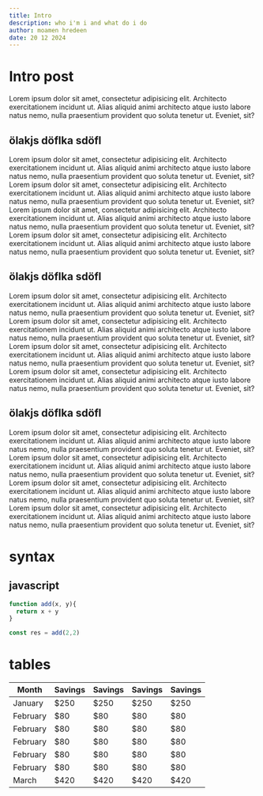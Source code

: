 ```yaml
---
title: Intro
description: who i'm i and what do i do
author: moamen hredeen
date: 20 12 2024
---
```


# Intro post

Lorem ipsum dolor sit amet, consectetur adipisicing elit. Architecto exercitationem incidunt ut. Alias aliquid animi architecto atque iusto labore natus nemo, nulla praesentium provident quo soluta tenetur ut. Eveniet, sit?

## ölakjs döflka sdöfl

Lorem ipsum dolor sit amet, consectetur adipisicing elit. Architecto exercitationem incidunt ut. Alias aliquid animi architecto atque iusto labore natus nemo, nulla praesentium provident quo soluta tenetur ut. Eveniet, sit?
Lorem ipsum dolor sit amet, consectetur adipisicing elit. Architecto exercitationem incidunt ut. Alias aliquid animi architecto atque iusto labore natus nemo, nulla praesentium provident quo soluta tenetur ut. Eveniet, sit?
Lorem ipsum dolor sit amet, consectetur adipisicing elit. Architecto exercitationem incidunt ut. Alias aliquid animi architecto atque iusto labore natus nemo, nulla praesentium provident quo soluta tenetur ut. Eveniet, sit?
Lorem ipsum dolor sit amet, consectetur adipisicing elit. Architecto exercitationem incidunt ut. Alias aliquid animi architecto atque iusto labore natus nemo, nulla praesentium provident quo soluta tenetur ut. Eveniet, sit?


## ölakjs döflka sdöfl

Lorem ipsum dolor sit amet, consectetur adipisicing elit. Architecto exercitationem incidunt ut. Alias aliquid animi architecto atque iusto labore natus nemo, nulla praesentium provident quo soluta tenetur ut. Eveniet, sit?
Lorem ipsum dolor sit amet, consectetur adipisicing elit. Architecto exercitationem incidunt ut. Alias aliquid animi architecto atque iusto labore natus nemo, nulla praesentium provident quo soluta tenetur ut. Eveniet, sit?
Lorem ipsum dolor sit amet, consectetur adipisicing elit. Architecto exercitationem incidunt ut. Alias aliquid animi architecto atque iusto labore natus nemo, nulla praesentium provident quo soluta tenetur ut. Eveniet, sit?
Lorem ipsum dolor sit amet, consectetur adipisicing elit. Architecto exercitationem incidunt ut. Alias aliquid animi architecto atque iusto labore natus nemo, nulla praesentium provident quo soluta tenetur ut. Eveniet, sit?

## ölakjs döflka sdöfl

Lorem ipsum dolor sit amet, consectetur adipisicing elit. Architecto exercitationem incidunt ut. Alias aliquid animi architecto atque iusto labore natus nemo, nulla praesentium provident quo soluta tenetur ut. Eveniet, sit?
Lorem ipsum dolor sit amet, consectetur adipisicing elit. Architecto exercitationem incidunt ut. Alias aliquid animi architecto atque iusto labore natus nemo, nulla praesentium provident quo soluta tenetur ut. Eveniet, sit?
Lorem ipsum dolor sit amet, consectetur adipisicing elit. Architecto exercitationem incidunt ut. Alias aliquid animi architecto atque iusto labore natus nemo, nulla praesentium provident quo soluta tenetur ut. Eveniet, sit?
Lorem ipsum dolor sit amet, consectetur adipisicing elit. Architecto exercitationem incidunt ut. Alias aliquid animi architecto atque iusto labore natus nemo, nulla praesentium provident quo soluta tenetur ut. Eveniet, sit?

# syntax 

## javascript 

```javascript
function add(x, y){
  return x + y
}

const res = add(2,2)
```

# tables

| Month    | Savings | Savings | Savings | Savings |
|----------|---------|---------|---------|---------|
| January  | $250    | $250    | $250    | $250    |
| February | $80     | $80     | $80     | $80     |
| February | $80     | $80     | $80     | $80     |
| February | $80     | $80     | $80     | $80     |
| February | $80     | $80     | $80     | $80     |
| February | $80     | $80     | $80     | $80     |
| March    | $420    | $420    | $420    | $420    |

